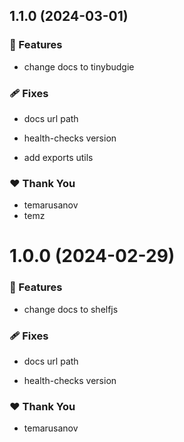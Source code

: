 ## 1.1.0 (2024-03-01)


### 🚀 Features

- change docs to tinybudgie


### 🩹 Fixes

- docs url path

- health-checks version

- add exports utils


### ❤️  Thank You

- temarusanov
- temz

# 1.0.0 (2024-02-29)


### 🚀 Features

- change docs to shelfjs


### 🩹 Fixes

- docs url path

- health-checks version


### ❤️  Thank You

- temarusanov